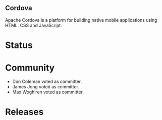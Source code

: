 Cordova
-------

Apache Cordova is a platform for building native mobile applications using HTML, CSS and JavaScript. 

Status
======
 
Community
=========

- Don Coleman voted as committer.
- James Jong voted as committer.
- Max Woghiren voted as committer.
 
Releases
========

